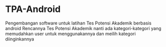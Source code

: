 TPA-Android
===========

Pengembangan software untuk latihan Tes Potensi Akademik berbasis android 
Rencannya Tes Potensi Akademik nanti ada kategori-kategori yang memudahkan user untuk menggunakannya dan meilih kategori diinginkannya